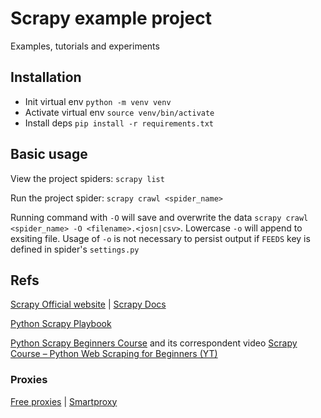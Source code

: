 # Scrapy example project

Examples, tutorials and experiments

## Installation

- Init virtual env `python -m venv venv`
- Activate virtual env `source venv/bin/activate`
- Install deps `pip install -r requirements.txt`

## Basic usage

View the project spiders: `scrapy list`

Run the project spider: `scrapy crawl <spider_name>`

Running command with `-O` will save and overwrite the data `scrapy crawl <spider_name> -O <filename>.<josn|csv>`. Lowercase `-o` will append to exsiting file.
Usage of `-o` is not necessary to persist output if `FEEDS` key is defined in spider's `settings.py`

## Refs

[Scrapy Official website](https://scrapy.org/) | [Scrapy Docs](https://docs.scrapy.org/en/latest/)

[Python Scrapy Playbook](https://scrapeops.io/python-scrapy-playbook/)

[Python Scrapy Beginners Course](https://thepythonscrapyplaybook.com/freecodecamp-beginner-course/) and its correspondent video [Scrapy Course – Python Web Scraping for Beginners (YT)](www.youtube.com/watch?v=mBoX_JCKZTE)

### Proxies

[Free proxies](https://geonode.com/free-proxy-list) | [Smartproxy](https://smartproxy.com/)
